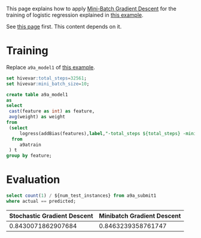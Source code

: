 <!-- 
  Hivemall: Hive scalable Machine Learning Library
  
  Licensed under the Apache License, Version 2.0 (the "License");
  you may not use this file except in compliance with the License.
  You may obtain a copy of the License at
  
          http://www.apache.org/licenses/LICENSE-2.0
          
  Unless required by applicable law or agreed to in writing, software
  distributed under the License is distributed on an "AS IS" BASIS,
  WITHOUT WARRANTIES OR CONDITIONS OF ANY KIND, either express or implied.
  See the License for the specific language governing permissions and
  limitations under the License.
-->

This page explains how to apply [Mini-Batch Gradient Descent](https://class.coursera.org/ml-003/lecture/106) for the training of logistic regression explained in [this example](https://github.com/myui/hivemall/wiki/a9a-binary-classification-(logistic-regression)). 

See [this page](https://github.com/myui/hivemall/wiki/a9a-binary-classification-(logistic-regression)) first. This content depends on it.

# Training

Replace `a9a_model1` of [this example](https://github.com/myui/hivemall/wiki/a9a-binary-classification-(logistic-regression)).

```sql
set hivevar:total_steps=32561;
set hivevar:mini_batch_size=10;

create table a9a_model1 
as
select 
 cast(feature as int) as feature,
 avg(weight) as weight
from 
 (select 
     logress(addBias(features),label,"-total_steps ${total_steps} -mini_batch ${mini_batch_size}") as (feature,weight)
  from 
     a9atrain
 ) t 
group by feature;
```

# Evaluation

```sql
select count(1) / ${num_test_instances} from a9a_submit1 
where actual == predicted;
```


| Stochastic Gradient Descent | Minibatch Gradient Descent |
| ------------- | ------------- |
| 0.8430071862907684 | 0.8463239358761747 |